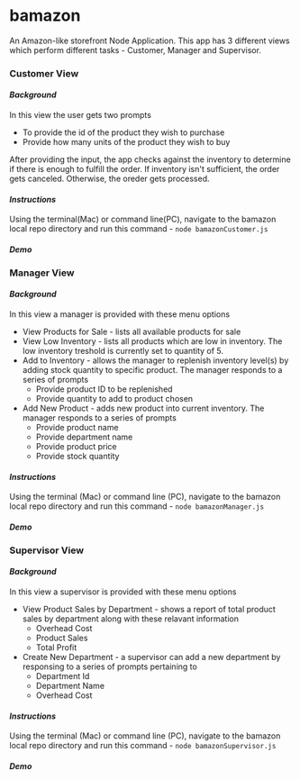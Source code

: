 # bamazon
An Amazon-like storefront Node Application. This app has 3 different views which perform different tasks - Customer, Manager and Supervisor.

### Customer View
#### *Background*
In this view the user gets two prompts 
* To provide the id of the product they wish to purchase
* Provide how many units of the product they wish to buy

After providing the input, the app checks against the inventory to determine if there is enough to fulfill the order. If inventory isn't sufficient, the order gets canceled. Otherwise, the oreder gets processed.

#### *Instructions*
Using the terminal(Mac) or command line(PC), navigate to the bamazon local repo directory and run this command - `node bamazonCustomer.js`

#### *Demo*

### Manager View
#### *Background*
In this view a manager is provided with these menu options 
* View Products for Sale - lists all available products for sale
* View Low Inventory - lists all products which are low in inventory. The low inventory treshold is currently set to quantity of 5.
* Add to Inventory - allows the manager to replenish inventory level(s) by adding stock quantity to specific product. The manager responds to a series of prompts 
  * Provide product ID to be replenished
  * Provide quantity to add to product chosen
* Add New Product - adds new product into current inventory. The manager responds to a series of prompts
  * Provide product name
  * Provide department name
  * Provide product price
  * Provide stock quantity

#### *Instructions*
Using the terminal (Mac) or command line (PC),  navigate to the bamazon local repo directory and run this command - `node bamazonManager.js`

#### *Demo*

### Supervisor View
#### *Background*
In this view a supervisor is provided with these menu options
* View Product Sales by Department - shows a report of total product sales by department along with these relavant information
  * Overhead Cost
  * Product Sales
  * Total Profit
* Create New Department - a supervisor can add a new department by responsing to a series of prompts pertaining to 
  * Department Id
  * Department Name
  * Overhead Cost

#### *Instructions*
Using the terminal (Mac) or command line (PC),  navigate to the bamazon local repo directory and run this command - `node bamazonSupervisor.js`

#### *Demo*





